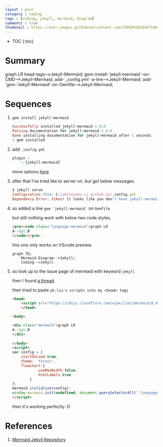 ```yaml
---
layout : post
category : coding
tags : [coding, jekyll, mermaid, diagram]
comments : true
thumbnail : https://user-images.githubusercontent.com/35059428/64475462-c374ac80-d1b5-11e9-8e94-639302d6dbd4.png
---
```


* TOC
{:toc}

# Summary

<div class="mermaid">
graph LR
head-tags-->Jekyll-Mermaid;
gem-install-`jekyll-mermaid`-on-CMD-->Jekyll-Mermaid;
add-`_config.yml`-a-line-->Jekyll-Mermaid;
add-`gem-'Jekyll-Mermaid'-on-Gemfile-->Jekyll-Mermaid;

</div>

# Sequences

1. `gem install jekyll-mermaid`

    ```ruby
    Successfully installed jekyll-mermaid-1.0.0
    Parsing documentation for jekyll-mermaid-1.0.0
    Done installing documentation for jekyll-mermaid after 1 seconds
    1 gem installed
    ```

2. add `_config.yml`

    ```ruby
    plugin : 
        - [jekyll-mermaid]
    ```

    more options [here](https://github.com/knsv/mermaid/wiki)



3. after that I've tried like to server on. but got below messages.

    ```ruby
    $ jekyll serve
    Configuration file: C:/wholesome-sj.github.io/_config.yml
    Dependency Error: Yikes! It looks like you don't have jekyll-mermaid or one of its dependencies installed. In order to use Jekyll as currently configured, you'll need to install this gem. The full error message from Ruby is: 'cannot load such file -- jekyll-mermaid' If you run into trouble, you can find helpful resources at https://jekyllrb.com/help/! 
    ```

4. so added a line `gem 'jekyll-mermaid'` on `Gemfile`

    but still nothing work with below two code styles,

    ```html
    <pre><code class="language-mermaid">graph LR
    A--&gt;B
    </code></pre>
    ```

    this one only works on VScode preview.
    ```mermaid
    graph TD;
        Mermaid-Diagram-->Jekyll;
        Coding-->Jekyll
    ```

5. so look up to the issue page of mermaid with keyword `jekyll`

    then I found [a thread](https://github.com/knsv/mermaid/issues/772#discussion_bucket).

    then tried to paste `yk-liu's scripts into my <head> tags`

    ```html
    <head>
        <script src="https://cdnjs.cloudflare.com/ajax/libs/mermaid/8.0.0/mermaid.min.js"></script>
        </head>

    <body>

    <div class="mermaid">graph LR
    A--&gt;B
    </div>
        
    </body>
    <script>
    var config = {
        startOnLoad:true,
        theme: 'forest',
        flowchart:{
                useMaxWidth:false,
                htmlLabels:true
            }
    };
    mermaid.initialize(config);
    window.mermaid.init(undefined, document.querySelectorAll('.language-mermaid'));
    </script>
    ```

    then it's working perfectly :D

# References

1. [Mermaid Jekyll Repository](https://github.com/knsv/mermaid)

